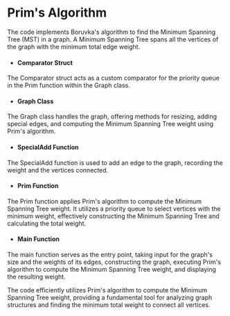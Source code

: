 # Prim's Algorithm
The code implements Boruvka's algorithm to find the Minimum Spanning Tree (MST) in a graph. A Minimum Spanning Tree spans all the vertices of the graph with the minimum total edge weight.
* #### Comparator Struct
The Comparator struct acts as a custom comparator for the priority queue in the Prim function within the Graph class.

* #### Graph Class
The Graph class handles the graph, offering methods for resizing, adding special edges, and computing the Minimum Spanning Tree weight using Prim's algorithm.

* #### SpecialAdd Function
The SpecialAdd function is used to add an edge to the graph, recording the weight and the vertices connected.

* #### Prim Function
The Prim function applies Prim's algorithm to compute the Minimum Spanning Tree weight. It utilizes a priority queue to select vertices with the minimum weight, effectively constructing the Minimum Spanning Tree and calculating the total weight.

* #### Main Function
The main function serves as the entry point, taking input for the graph's size and the weights of its edges, constructing the graph, executing Prim's algorithm to compute the Minimum Spanning Tree weight, and displaying the resulting weight.

The code efficiently utilizes Prim's algorithm to compute the Minimum Spanning Tree weight, providing a fundamental tool for analyzing graph structures and finding the minimum total weight to connect all vertices.
